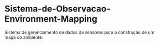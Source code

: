 # Sistema-de-Observacao-Environment-Mapping
Sistema de gerenciamento de dados de sensores para a construção de um mapa do ambiente.
